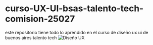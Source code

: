 # curso-UX-UI-bsas-talento-tech-comision-25027
este repositorio tiene todo lo aprendido en el curso de diseño ux ui de buenos aires talento tech 
![Diseño UX](https://github.com/user-attachments/assets/aaa15ef8-70e6-470d-a53a-2a334c26064d)
